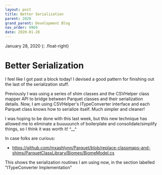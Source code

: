```yaml
---
layout: post
title: Better Serialization
parent: 2020
grand_parent: Development Blog
nav_order: 9969
date: 2020-01-28
---
```

January 28, 2020
{: .float-right}

# Better Serialization

I feel like I got past a block today!
I devised a good pattern for finishing out the last of the serialization stuff.

Previously I was using a series of shim classes and the CSVHelper class mapper API to bridge between Parquet classes and their serialization details.
Now, I am using CSVHelper's ITypeConverter interface and each Parquet class knows how to serialize itself.
Much simpler and cleaner!

I was hoping to be done with this last week, but this new technique has allowed me to eliminate a buuuuunch of boilerplate and consolidate/simplify things,
so I think it was worth it! ^__^

In case folks are curious:
- https://github.com/mxashlynn/Parquet/blob/replace-classmaps-and-shims/ParquetClassLibrary/Biomes/BiomeModel.cs

This shows the serialization routines I am using now, in the section labelled "ITypeConverter Implementation"


